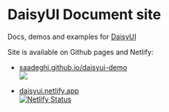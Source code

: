 # DaisyUI Document site  

Docs, demos and examples for [DaisyUI](https://github.com/saadeghi/daisyui)

Site is available on Github pages and Netlify:

- [saadeghi.github.io/daisyui-demo](https://saadeghi.github.io/daisyui-demo/)  
  [![][build]][build-url]  
  
- [daisyui.netlify.app](https://daisyui.netlify.app/)  
  [![Netlify Status](https://api.netlify.com/api/v1/badges/fb76b89b-0d38-40c5-b318-da866905d02c/deploy-status)](https://app.netlify.com/sites/daisyui/deploys)




[build]: https://badgen.net/github/checks/saadeghi/daisyui-demo?label=build
[build-url]: https://github.com/saadeghi/daisyui-demo/actions
